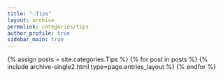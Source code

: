 ```yaml
---
title: "💡Tips"
layout: archive
permalink: categories/tips
author_profile: true
sidebar_main: true
---
```


{% assign posts = site.categories.Tips %}
{% for post in posts %} {% include archive-single2.html type=page.entries_layout %} {% endfor %}